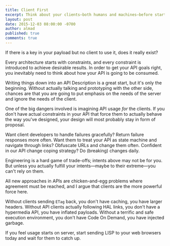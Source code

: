 ```yaml
---
title: Client First
excerpt: Think about your clients—both humans and machines—before starting to design your constraints
layout: post
date: 2015-12-03 08:00:00 -0700
author: almad
published: true
comments: true
---
```


If there is a key in your payload but no client to use it, does it really exist?

Every architecture starts with constraints, and every constraint is introduced to achieve desirable results. In order to get your API goals right, you inevitably need to think about how your API is going to be consumed.

Writing things down into an API Description is a great start, but it's only the beginning. Without actually talking and prototyping with the other side, chances are that you are going to put emphasis on the needs of the server and ignore the needs of the client.

One of the big dangers involved is imagining API usage _for_ the clients. If you don't have actual constraints in your API that force them to actually behave the way you've designed, your design will most probably stay in form of proposal.

Want client developers to handle failures gracefully? Return failure responses more often. Want them to treat your API as state machine and navigate through links? Obfuscate URLs and change them often. Confident in our API change coping strategy? Do (breaking) changes daily.

Engineering is a hard game of trade-offs; intents above may not be for you. But unless you actually fulfill your intents—maybe to their extreme—you can't rely on them.

All new approaches in APIs are chicken-and-egg problems where agreement must be reached, and I argue that clients are the more powerful force here.

Without clients sending `ETag` back, you don't have caching, you have larger headers. Without API clients actually following HAL links, you don't have a hypermedia API, you have inflated payloads. Without a terrific and safe execution environment, you don't have Code On Demand, you have injected garbage.

If you feel usage starts on server, start sending LISP to your web browsers today and wait for them to catch up.
